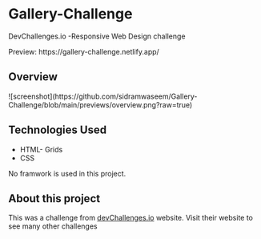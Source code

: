 # Gallery-Challenge
DevChallenges.io -Responsive Web Design challenge
<p>Preview: https://gallery-challenge.netlify.app/ </p>

<h2>Overview</h2>
![screenshot](https://github.com/sidramwaseem/Gallery-Challenge/blob/main/previews/overview.png?raw=true)

<h2>Technologies Used</h2>
<ul>
<li>HTML- Grids</li>
<li>CSS</li>
</ul>
<p>No framwork is used in this project.</p>

<h2>About this project</h2>
<p>This was a challenge from <a href="https://devchallenges.io/">devChallenges.io</a> website. Visit their website to see many other challenges</p>
